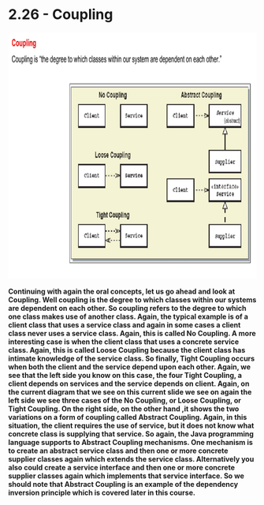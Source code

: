 # 2.26 - Coupling

<img src="/images/02_26_01.jpg" width="700" height="500">

**Continuing with again the oral concepts, let us go ahead and look at Coupling. Well coupling is the degree to which classes within our systems are dependent on each other. So coupling refers to the degree to which one class makes use of another class. Again, the typical example is of a client class that uses a service class and again in some cases a client class never uses a service class. Again, this is called No Coupling. A more interesting case is when the client class that uses a concrete service class. Again, this is called Loose Coupling because the client class has intimate knowledge of the service class. So finally, Tight Coupling occurs when both the client and the service depend upon each other. Again, we see that the left side you know on this case, the four Tight Coupling, a client depends on services and the service depends on client. Again, on the current diagram that we see on this current slide we see on again the left side we see three cases of the No Coupling, or Loose Coupling, or Tight Coupling. On the right side, on the other hand ,it shows the two variations on a form of coupling called Abstract Coupling. Again, in this situation, the client requires the use of service, but it does not know what concrete class is supplying that service. So again, the Java programming language supports to Abstract Coupling mechanisms. One mechanism is to create an abstract service class and then one or more concrete supplier classes again which extends the service class. Alternatively you also could create a service interface and then one or more concrete supplier classes again which implements that service interface. So we should note that Abstract Coupling is an example of the dependency inversion principle which is covered later in this course.**